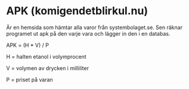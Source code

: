 # APK (komigendetblirkul.nu)

Är en hemsida som hämtar alla varor från systembolaget.se. Sen räknar programet ut apk på den varje vara och lägger in den i en databas.

APK = (H * V) / P

H =  halten etanol i volymprocent

V =  volymen av drycken i milliliter

P = priset på varan

